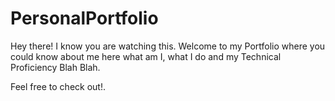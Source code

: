 # PersonalPortfolio

Hey there! I know you are watching this. 
Welcome to my Portfolio where you could know about me here what am I, what I do and my Technical Proficiency Blah Blah.

Feel free to check out!.
